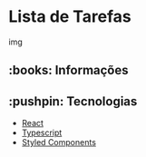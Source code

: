 <h1>Lista de Tarefas</h1>
img

<h2>:books: Informações</h2>

<h2>:pushpin: Tecnologias</h2>
<ul>
  <li><a href="https://pt-br.reactjs.org/docs/getting-started.html">React</a></li>
  <li><a href="https://www.typescriptlang.org/docs/">Typescript</a></li>
  <li><a href="https://styled-components.com/docs">Styled Components</a></li>
</ul>
